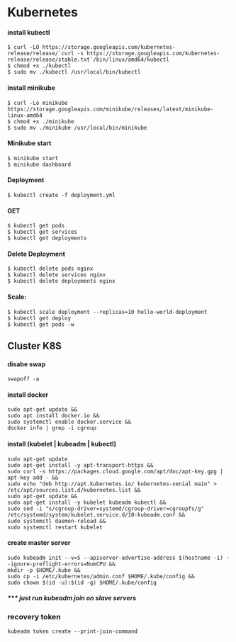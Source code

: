 # Kubernetes

#### install kubectl
```
$ curl -LO https://storage.googleapis.com/kubernetes-release/release/`curl -s https://storage.googleapis.com/kubernetes-release/release/stable.txt`/bin/linux/amd64/kubectl
$ chmod +x ./kubectl
$ sudo mv ./kubectl /usr/local/bin/kubectl
```

#### install minikube
```
$ curl -Lo minikube https://storage.googleapis.com/minikube/releases/latest/minikube-linux-amd64
$ chmod +x ./minikube
$ sudo mv ./minikube /usr/local/bin/minikube
```

#### Minikube start
```
$ minikube start
$ minikube dashboard
```

#### Deployment
```
$ kubectl create -f deployment.yml
```

#### GET
```
$ kubectl get pods
$ kubectl get services
$ kubectl get deployments
 ```

#### Delete Deployment
```
$ kubectl delete pods nginx
$ kubectl delete services nginx
$ kubectl delete deployments nginx
```

#### Scale:
```
$ kubectl scale deployment --replicas=10 hello-world-deployment
$ kubectl get deploy
$ kubectl get pods -w
```


## Cluster K8S

#### disabe swap
```
swapoff -a
```

#### install docker
```
sudo apt-get update &&  
sudo apt install docker.io && 
sudo systemctl enable docker.service &&
docker info | grep -i cgroup
```

#### install (kubelet | kubeadm | kubectl)
```
sudo apt-get update
sudo apt-get install -y apt-transport-https && 
sudo curl -s https://packages.cloud.google.com/apt/doc/apt-key.gpg | apt-key add - && 
sudo echo "deb http://apt.kubernetes.io/ kubernetes-xenial main" > /etc/apt/sources.list.d/kubernetes.list &&
sudo apt-get update &&
sudo apt-get install -y kubelet kubeadm kubectl && 
sudo sed -i "s/cgroup-driver=systemd/cgroup-driver=cgroupfs/g" /etc/systemd/system/kubelet.service.d/10-kubeadm.conf && 
sudo systemctl daemon-reload && 
sudo systemctl restart kubelet
```

#### create master server
```
sudo kubeadm init --v=5 --apiserver-advertise-address $(hostname -i) --ignore-preflight-errors=NumCPU &&
mkdir -p $HOME/.kube &&
sudo cp -i /etc/kubernetes/admin.conf $HOME/.kube/config &&
sudo chown $(id -u):$(id -g) $HOME/.kube/config
```

##### *** just run kubeadm join on slave servers


### recovery token
```
kubeadm token create --print-join-command
```
